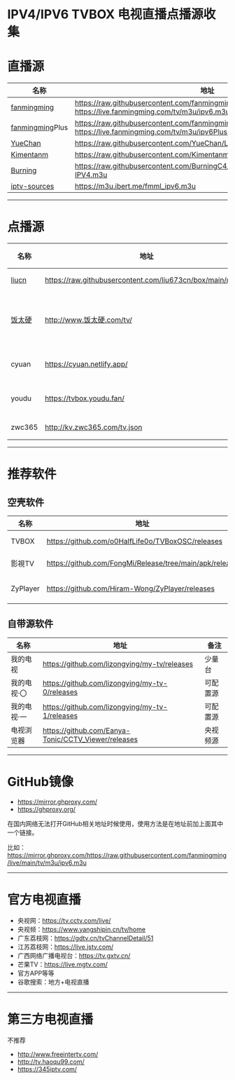 # IPV4/IPV6 TVBOX 电视直播点播源收集
# 直播源
|名称|地址|类型|
| ------------ | ------------ | ------------ |
|[fanmingming](https://github.com/fanmingming/live "fanmingming")|https://raw.githubusercontent.com/fanmingming/live/main/tv/m3u/ipv6.m3u https://live.fanmingming.com/tv/m3u/ipv6.m3u |IPV6|
|[fanmingming](https://github.com/fanmingming/live "fanmingming")Plus|https://raw.githubusercontent.com/fanmingming/live/main/tv/m3u/ipv6Plus.m3u https://live.fanmingming.com/tv/m3u/ipv6Plus.m3u|IPV6|
|[YueChan](https://github.com/YueChan/Live "YueChan")|https://raw.githubusercontent.com/YueChan/Live/main/IPTV.m3u|IPV6|
|[Kimentanm](https://github.com/Kimentanm/aptv "Kimentanm")|https://raw.githubusercontent.com/Kimentanm/aptv/master/m3u/iptv.m3u|IPV4/6|
|[Burning](https://github.com/BurningC4/Chinese-IPTV "Burning")|https://raw.githubusercontent.com/BurningC4/Chinese-IPTV/master/TV-IPV4.m3u|IPV4|
|[iptv-sources](https://m3u.ibert.me/ "iptv-sources")|https://m3u.ibert.me/fmml_ipv6.m3u|IPV6|

------------


# 点播源
|名称|地址|类型|
| ------------ | ------------ | ------------ |
|[liucn](https://raw.liucn.cc/box/ "liucn")|https://raw.githubusercontent.com/liu673cn/box/main/m.json|聚合|
|[饭太硬](https://xn--sss604efuw.top/ "饭太硬")|http://www.饭太硬.com/tv/|自建/源导航|
|cyuan|https://cyuan.netlify.app/|源导航|
|youdu|https://tvbox.youdu.fan/|源导航|
|zwc365|http://kv.zwc365.com/tv.json|自建|

------------


# 推荐软件

## 空壳软件

|名称|地址|备注|
| ------------ | ------------ | ------------ |
|TVBOX|https://github.com/o0HalfLife0o/TVBoxOSC/releases|Android盒子|
|影視TV|https://github.com/FongMi/Release/tree/main/apk/release|Android盒子|
|ZyPlayer|https://github.com/Hiram-Wong/ZyPlayer/releases|MacOS Windows Linux|

## 自带源软件

|名称|地址|备注|
| ------------ | ------------ | ------------ |
|我的电视|https://github.com/lizongying/my-tv/releases|少量台|
|我的电视·〇|https://github.com/lizongying/my-tv-0/releases|可配置源|
|我的电视·一|https://github.com/lizongying/my-tv-1/releases|可配置源|
|电视浏览器|https://github.com/Eanya-Tonic/CCTV_Viewer/releases|央视频源|


------------


# GitHub镜像
- https://mirror.ghproxy.com/
- https://ghproxy.org/

在国内网络无法打开GitHub相关地址时候使用，使用方法是在地址前加上面其中一个链接。

比如：https://mirror.ghproxy.com/https://raw.githubusercontent.com/fanmingming/live/main/tv/m3u/ipv6.m3u


------------


# 官方电视直播

- 央视网：https://tv.cctv.com/live/
- 央视频：https://www.yangshipin.cn/tv/home
- 广东荔枝网：https://gdtv.cn/tvChannelDetail/51
- 江苏荔枝网：https://live.jstv.com/
- 广西网络广播电视台：https://tv.gxtv.cn/
- 芒果TV：https://live.mgtv.com/
- 官方APP等等
- 谷歌搜索：地方+电视直播


------------


# 第三方电视直播

不推荐

- http://www.freeintertv.com/
- http://tv.haoqu99.com/
- https://345iptv.com/
